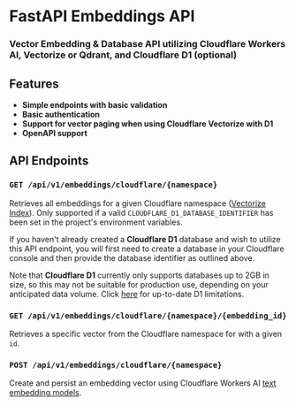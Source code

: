 <h1>FastAPI Embeddings API</h1>
<h3>Vector Embedding & Database API utilizing Cloudflare Workers AI, Vectorize or Qdrant, and Cloudflare D1 (optional)</h3>


## Features
- **Simple endpoints with basic validation**
- **Basic authentication**
- **Support for vector paging when using Cloudflare Vectorize with D1**
- **OpenAPI support**

## API Endpoints
### `GET /api/v1/embeddings/cloudflare/{namespace}`
Retrieves all embeddings for a given Cloudflare namespace ([Vectorize Index](https://developers.cloudflare.com/api/operations/vectorize-list-vectorize-indexes)). 
Only supported if a valid `CLOUDFLARE_D1_DATABASE_IDENTIFIER` has been set 
in the project's environment variables. 

If you haven't already created a **Cloudflare D1** database and wish to utilize
this API endpoint, you will first need to create a database in your Cloudflare console and then provide
the database identifier as outlined above. 

Note that **Cloudflare D1** currently only supports databases up to 2GB in size,
so this may not be suitable for production use, depending on your anticipated
data volume. Click [here](https://developers.cloudflare.com/d1/platform/limits) for up-to-date D1 limitations.

### `GET /api/v1/embeddings/cloudflare/{namespace}/{embedding_id}`
Retrieves a specific vector from the Cloudflare namespace for with a given `id`.

### `POST /api/v1/embeddings/cloudflare/{namespace}`
Create and persist an embedding vector using Cloudflare Workers AI [text embedding models](https://developers.cloudflare.com/workers-ai/models/#text-embeddings).
